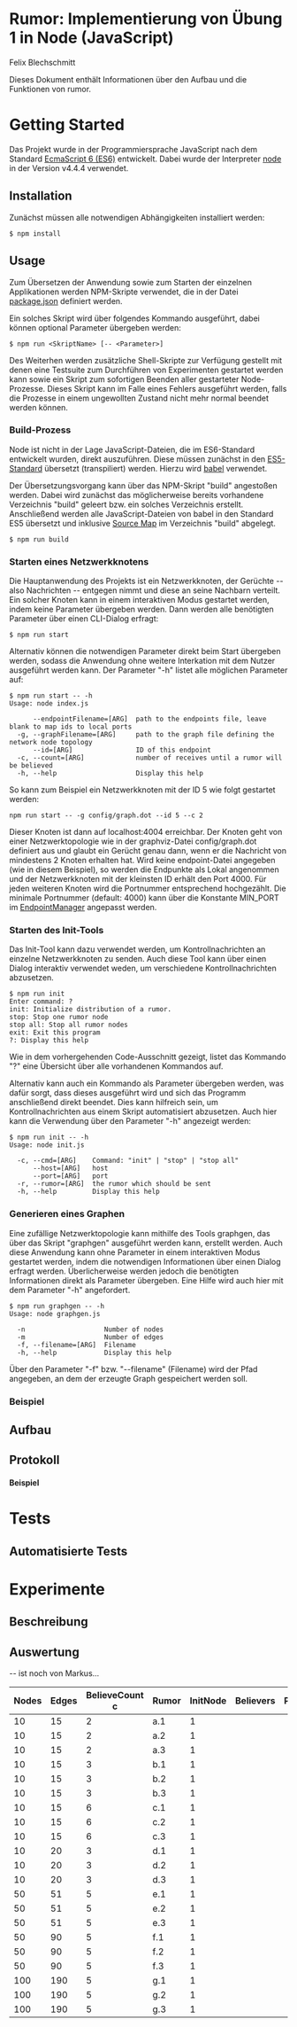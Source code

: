 
Rumor: Implementierung von Übung 1 in Node (JavaScript)
==========================================================
Felix Blechschmitt

Dieses Dokument enthält Informationen über den Aufbau und die Funktionen von rumor.

# Getting Started

Das Projekt wurde in der Programmiersprache JavaScript nach dem Standard 
[EcmaScript 6 (ES6)](http://www.ecma-international.org/ecma-262/6.0/) entwickelt. Dabei wurde der Interpreter 
 [node](https://nodejs.org/) in der Version v4.4.4 verwendet.

## Installation

Zunächst müssen alle notwendigen Abhängigkeiten installiert werden:
    
    $ npm install
    
## Usage

Zum Übersetzen der Anwendung sowie zum Starten der einzelnen Applikationen werden NPM-Skripte verwendet, die in der
Datei [package.json](./package.json) definiert werden.

Ein solches Skript wird über folgendes Kommando ausgeführt, dabei können optional Parameter übergeben werden:

    $ npm run <SkriptName> [-- <Parameter>]

Des Weiterhen werden zusätzliche Shell-Skripte zur Verfügung gestellt mit denen eine Testsuite zum Durchführen von
 Experimenten gestartet werden kann sowie ein Skript zum sofortigen Beenden aller gestarteter Node-Prozesse. Dieses
 Skript kann im Falle eines Fehlers ausgeführt werden, falls die Prozesse in einem ungewollten Zustand nicht mehr
 normal beendet werden können.
    
### Build-Prozess

Node ist nicht in der Lage JavaScript-Dateien, die im ES6-Standard entwickelt wurden, direkt auszuführen. Diese müssen
zunächst in den [ES5-Standard](http://www.ecma-international.org/ecma-262/5.1/) übersetzt (transpiliert) werden. 
Hierzu wird [babel](https://babeljs.io/) verwendet.

Der Übersetzungsvorgang kann über das NPM-Skript "build" angestoßen werden. Dabei wird zunächst das möglicherweise 
bereits vorhandene Verzeichnis "build" geleert bzw. ein solches Verzeichnis erstellt. Anschließend werden alle
JavaScript-Dateien von babel in den Standard ES5 übersetzt und inklusive 
[Source Map](https://www.html5rocks.com/en/tutorials/developertools/sourcemaps/) im Verzeichnis "build" abgelegt.

    $ npm run build

### Starten eines Netzwerkknotens

Die Hauptanwendung des Projekts ist ein Netzwerkknoten, der Gerüchte -- also Nachrichten -- entgegen nimmt und diese
an seine Nachbarn verteilt. Ein solcher Knoten kann in einem interaktiven Modus gestartet werden, indem keine Parameter
übergeben werden. Dann werden alle benötigten Parameter über einen CLI-Dialog erfragt:

    $ npm run start
    
Alternativ können die notwendigen Parameter direkt beim Start übergeben werden, sodass die Anwendung ohne weitere
Interkation mit dem Nutzer ausgeführt werden kann. Der Parameter "-h" listet alle möglichen Parameter auf:

    $ npm run start -- -h
    Usage: node index.js
    
          --endpointFilename=[ARG]  path to the endpoints file, leave blank to map ids to local ports
      -g, --graphFilename=[ARG]     path to the graph file defining the network node topology
          --id=[ARG]                ID of this endpoint
      -c, --count=[ARG]             number of receives until a rumor will be believed
      -h, --help                    Display this help

So kann zum Beispiel ein Netzwerkknoten mit der ID 5 wie folgt gestartet werden:

    npm run start -- -g config/graph.dot --id 5 --c 2
    
Dieser Knoten ist dann auf localhost:4004 erreichbar. Der Knoten geht von einer Netzwerktopologie wie in der graphviz-Datei
config/graph.dot definiert aus und glaubt ein Gerücht genau dann, wenn er die Nachricht von mindestens 2 Knoten
erhalten hat. Wird keine endpoint-Datei angegeben (wie in diesem Beispiel), so werden die Endpunkte als Lokal angenommen
und der Netzwerkknoten mit der kleinsten ID erhält den Port 4000. Für jeden weiteren Knoten wird die Portnummer
entsprechend hochgezählt. Die minimale Portnummer (default: 4000) kann über die Konstante MIN_PORT im 
[EndpointManager](./src/endpointManager.js) angepasst werden.

### Starten des Init-Tools

Das Init-Tool kann dazu verwendet werden, um Kontrollnachrichten an einzelne Netzwerkknoten zu senden. Auch diese Tool
kann über einen Dialog interaktiv verwendet weden, um verschiedene Kontrollnachrichten abzusetzen.

    $ npm run init
    Enter command: ?
    init: Initialize distribution of a rumor.
    stop: Stop one rumor node
    stop all: Stop all rumor nodes
    exit: Exit this program
    ?: Display this help

Wie in dem vorhergehenden Code-Ausschnitt gezeigt, listet das Kommando "?" eine Übersicht über alle vorhandenen Kommandos
auf.

Alternativ kann auch ein Kommando als Parameter übergeben werden, was dafür sorgt, dass dieses ausgeführt wird und
sich das Programm anschließend direkt beendet. Dies kann hilfreich sein, um Kontrollnachrichten aus einem Skript 
automatisiert abzusetzen. Auch hier kann die Verwendung über den Parameter "-h" angezeigt werden:

    $ npm run init -- -h
    Usage: node init.js
    
      -c, --cmd=[ARG]    Command: "init" | "stop" | "stop all"
          --host=[ARG]   host
          --port=[ARG]   port
      -r, --rumor=[ARG]  the rumor which should be sent
      -h, --help         Display this help

### Generieren eines Graphen

Eine zufällige Netzwerktopologie kann mithilfe des Tools graphgen, das über das Skript "graphgen" ausgeführt werden kann,
erstellt werden. Auch diese Anwendung kann ohne Parameter in einem interaktiven Modus gestartet werden, indem die 
notwendigen Informationen über einen Dialog erfragt werden. Überlicherweise werden jedoch die benötigten Informationen
direkt als Parameter übergeben. Eine Hilfe wird auch hier mit dem Parameter "-h" angefordert.

    $ npm run graphgen -- -h
    Usage: node graphgen.js
    
      -n                    Number of nodes
      -m                    Number of edges
      -f, --filename=[ARG]  Filename
      -h, --help            Display this help
      
Über den Parameter "-f" bzw. "--filename" (Filename) wird der Pfad angegeben, an dem der erzeugte Graph gespeichert
werden soll.

### Beispiel



## Aufbau



## Protokoll


#### Beispiel



# Tests

## Automatisierte Tests


# Experimente

## Beschreibung

## Auswertung




-- ist noch von Markus...

| Nodes | Edges | BelieveCount c | Rumor | InitNode | Believers | Percentage | AvgNodeDeg |
|-------|-------|----------------|-------|----------|-----------|------------|------------|
| 10    | 15    | 2              | a.1   | 1        |           |            |            |
| 10    | 15    | 2              | a.2   | 1        |           |            |            |
| 10    | 15    | 2              | a.3   | 1        |           |            |            |
| 10    | 15    | 3              | b.1   | 1        |           |            |            |
| 10    | 15    | 3              | b.2   | 1        |           |            |            |
| 10    | 15    | 3              | b.3   | 1        |           |            |            |
| 10    | 15    | 6              | c.1   | 1        |           |            |            |
| 10    | 15    | 6              | c.2   | 1        |           |            |            |
| 10    | 15    | 6              | c.3   | 1        |           |            |            |
| 10    | 20    | 3              | d.1   | 1        |           |            |            |
| 10    | 20    | 3              | d.2   | 1        |           |            |            |
| 10    | 20    | 3              | d.3   | 1        |           |            |            |
| 50    | 51    | 5              | e.1   | 1        |           |            |            |
| 50    | 51    | 5              | e.2   | 1        |           |            |            |
| 50    | 51    | 5              | e.3   | 1        |           |            |            |
| 50    | 90    | 5              | f.1   | 1        |           |            |            |
| 50    | 90    | 5              | f.2   | 1        |           |            |            |
| 50    | 90    | 5              | f.3   | 1        |           |            |            |
| 100   | 190   | 5              | g.1   | 1        |           |            |            |
| 100   | 190   | 5              | g.2   | 1        |           |            |            |
| 100   | 190   | 5              | g.3   | 1        |           |            |            |